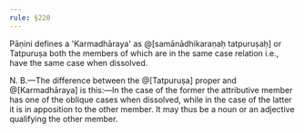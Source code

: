 ```yaml
---
rule: §220
---
```


Pāṇini defines a 'Karmadhāraya' as @[samānādhikaraṇaḥ tatpuruṣaḥ] or Tatpuruṣa both the members of which are in the same case relation i.e., have the same case when dissolved.

N. B.—The difference between the @[Tatpuruṣa] proper and @[Karmadhāraya] is this:—In the case of the former the attributive member has one of the oblique cases when dissolved, while in the case of the latter it is in apposition to the other member. It may thus be a noun or an adjective qualifying the other member.